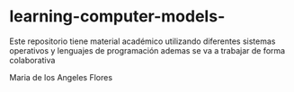 # learning-computer-models-
Este repositorio tiene material académico utilizando diferentes sistemas operativos y lenguajes de programación 
ademas se va a trabajar de forma colaborativa 

Maria de los Angeles Flores